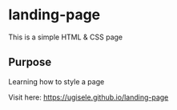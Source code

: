 # landing-page

This is a simple HTML & CSS page

## Purpose

Learning how to style a page

Visit here: https://ugisele.github.io/landing-page
